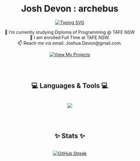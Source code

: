 <div align="center">
<h1>Josh Devon  :  archebus</h1>
</div>

<p align="center">
  <a href="https://git.io/typing-svg"><img src="https://readme-typing-svg.demolab.com?font=Fira+Code&weight=600&size=25&pause=1000&color=F73333&center=true&random=false&width=435&lines=Full+Time+Student;Part+Time+Idiot" alt="Typing SVG" /></a>
</p>

<p align="center">
  🌱 I’m currently studying Diploma of Programming @ TAFE NSW<br>
  🏫 I am enrolled Full Time at TAFE NSW.<br>
  📫 Reach me via email: Joshua.Devon@gmail.com.
</p>
<p align="center">
  <a href="https://archebus.github.io/" target="_blank">
    <img src="https://img.shields.io/badge/Visit-My%20Profile-f63131?style=for-the-badge&logo=github&logoColor=white&labelColor=f63131" alt="View My Projects" />
  </a>
</p>

<br><br>

<h2 align="center">💻 Languages & Tools 💻</h2><br>

<div align="center">
  <img src="https://skillicons.dev/icons?i=github,javascript,cs,html,css,vscode,nodejs" />
</div>

<br><br>

<h2 align="center">✨ Stats ✨</h2><br>

<div align="center">
  <a href="https://git.io/streak-stats"><img src="https://streak-stats.demolab.com?user=archebus&theme=highcontrast" alt="GitHub Streak" /></a>
</div>

<!---
archebus/archebus is a ✨ special ✨ repository because its `README.md` (this file) appears on your GitHub profile.
You can click the Preview link to take a look at your changes.
--->
